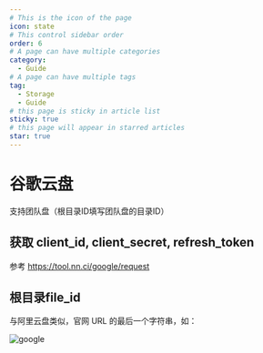 ```yaml
---
# This is the icon of the page
icon: state
# This control sidebar order
order: 6
# A page can have multiple categories
category:
  - Guide
# A page can have multiple tags
tag:
  - Storage
  - Guide
# this page is sticky in article list
sticky: true
# this page will appear in starred articles
star: true
---
```


# 谷歌云盘

支持团队盘（根目录ID填写团队盘的目录ID）

## 获取 client_id, client_secret, refresh_token

参考 https://tool.nn.ci/google/request

## 根目录file_id

与阿里云盘类似，官网 URL 的最后一个字符串，如：

![google](/img/drivers/googledrive.png)